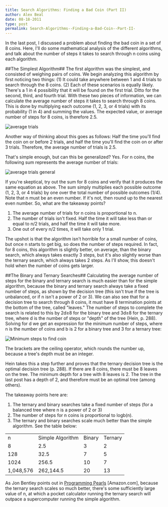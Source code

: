 ```yaml
---
title: Search Algorithms: Finding a Bad Coin (Part II)
author: Alex Beal
date: 08-18-2011
type: post
permalink: Search-Algorithms--Finding-a-Bad-Coin--Part-II-
---
```


In the last post, I discussed a problem about finding the bad coin in a set of 8 coins. Here, I'll do some mathematical analysis of the different algorithms, and talk about the number of steps it takes to search through n coins using each algorithm.

##The Simplest Algorithm##
The first algorithm was the simplest, and consisted of weighing pairs of coins. We begin analyzing this algorithm by first noticing two things: (1) It could take anywhere between 1 and 4 trials to search through the 8 coins. (2) Each of these scenarios is equally likely. There's a 1 in 4 possibility that it will be found on the first trial. Ditto for the second, third, and fourth trial. With these two pieces of information, we can calculate the average number of steps it takes to search through 8 coins. This is done by multiplying each outcome (1, 2, 3, or 4 trials) with its probability (1 in 4) and summing the values. The expected value, or average number of steps for 8 coins, is therefore 2.5.  

![average trials](http://media.usrsb.in/bad-coin/avg-trials.png)  

Another way of thinking about this goes as follows: Half the time you'll find the coin on or before 2 trials, and half the time you'll find the coin on or after 3 trials. Therefore, the average number of trials is 2.5.  

That's simple enough, but can this be generalized? Yes. For n coins, the following sum represents the average number of trials:  

![average trials general](http://media.usrsb.in/bad-coin/avgstepssimple.png)  

If you're skeptical, try out the sum for 8 coins and verify that it produces the same equation as above. The sum simply multiplies each possible outcome (1, 2, 3, or 4 trials) by one over the total number of possible outcomes (1/4). Note that n must be an even number. If it's not, then round up to the nearest even number.
So, what are the takeaway points?

1. The average number of trials for n coins is proportional to n.
2. The number of trials isn't fixed. Half the time it will take less than or equal to n/2 trials, and half the time it will take more.
3. One out of every n/2 times, it will take only 1 trial.

The upshot is that the algorithm isn't horrible for a small number of coins, but once n starts to get big, so does the number of steps required. In fact, for 8 coins, this algorithm is slightly better, on average, than the binary search, which always takes exactly 3 steps, but it's also slightly worse than the ternary search, which always takes 2 steps. As I'll show, this doesn't hold when the number of coins gets larger.

##The Binary and Ternary Searches##
Calculating the average number of steps for the binary and ternary search is much easier than for the simple algorithm, because the binary and ternary search always take a fixed number of steps, as shown by the decision tree (this isn't true if the tree is unbalanced, or if n isn't a power of 2 or 3). We can also see that for a decision tree to search through 8 coins, it must have 8 termination points at the bottom of the tree, called "leaves." The number of steps to complete the search is related to this by 2d≥8 for the binary tree and 3d≥8 for the ternary tree, where d is the number of steps or "depth" of the tree (Hein, p. 288). Solving for d we get an expression for the minimum number of steps, where n is the number of coins and b is 2 for a binary tree and 3 for a ternary tree:  

![Minimum steps to find coin](http://media.usrsb.in/bad-coin/treesteps.png)  

The brackets are the ceiling operator, which rounds the number up, because a tree's depth must be an integer.  

Hein takes this a step further and proves that the ternary decision tree is the optimal decision tree (p. 288). If there are 8 coins, there must be 8 leaves on the tree. The minimum depth for a tree with 8 leaves is 2. The tree in the last post has a depth of 2, and therefore must be an optimal tree (among others).  

The takeaway points here are:

1. The ternary and binary searches take a fixed number of steps (for a balanced tree where n is a power of 2 or 3)
2. The number of steps for n coins is proportional to logb(n).
3. The ternary and binary searches scale much better than the simple algorithm. See the table below:

<table>
<tr><td>n</td><td>Simple Algorithm</td><td>Binary</td><td>Ternary</td></tr>
<tr><td>8</td><td>2.5</td><td>3</td><td>2</td></tr>
<tr><td>128</td><td>32.5</td><td>7</td><td>5</td></tr>
<tr><td>1024</td><td>256.5</td><td>10</td><td>7</td></tr>
<tr><td>1,048,576</td><td>262,144.5</td><td>20</td><td>13</td></tr>
</table>

As Jon Bentley points out in [Programming Pearls](http://www.amazon.com/Programming-Pearls-2nd-Jon-Bentley/dp/0201657880) [Amazon.com], because the ternary search scales so much better, there's some sufficiently large value of n, at which a pocket calculator running the ternary search will outpace a supercomputer running the simple algorithm.
